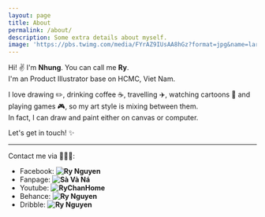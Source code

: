 ```yaml
---
layout: page
title: About
permalink: /about/
description: Some extra details about myself.
image: 'https://pbs.twimg.com/media/FYrAZ9IUsAA8hGz?format=jpg&name=large'
---
```


Hi! ✌️ I'm **Nhung**. You can call me **Ry**. <br>
I'm an Product Illustrator base on HCMC, Viet Nam.

I love drawing ✏️, drinking coffee ☕️, travelling ✈️, watching cartoons 🎃 and playing games 🎮, so my art style is mixing between them.<br>
In fact, I can draw and paint either on canvas or computer. 

Let's get in touch! ✨

___
Contact me via 🧑🏻‍🎨:
- Facebook: **![Ry Nguyen](https://www.facebook.com/RyNguyen20)**
- Fanpage: **![Sà Và Ná](https://www.facebook.com/Saigonvanang)**
- Youtube: **![RyChanHome](youtube.com/c/rychanhome)**
- Behance: **![Ry Nguyen](https://www.behance.net/rynguyen)**
- Dribble: **![Ry Nguyen](https://dribbble.com/RyNguyen)**